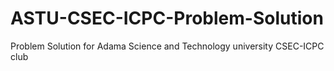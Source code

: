# ASTU-CSEC-ICPC-Problem-Solution
Problem Solution for Adama Science and Technology university CSEC-ICPC club
